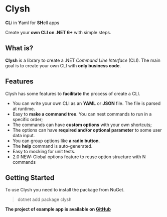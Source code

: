 # Clysh

**CL**i in **Y**aml for **SH**ell apps

Create your **own CLI on .NET 6+** with simple steps.

## What is?

**Clysh** is a library to create a .NET _Command Line Interface_ (CLI). The main goal is to create your own CLI with **only business code**.

## Features

Clysh has some features to **facilitate** the process of create a CLI.

- You can write your own CLI as an **YAML** or **JSON** file. The file is parsed at runtime.
- Easy to **make a command tree**. You can nest commands to run in a specific order;
- The commands can have **custom options** with your own shortcuts;
- The options can have **required and/or optional parameter** to some user data input.
- You can group options like **a radio button**.
- The **help** command is auto-generated.
- Easy to mocking for unit tests.
- 2.0 NEW: Global options feature to reuse option structure with N commands

## Getting Started

To use Clysh you need to install the package from NuGet.

> dotnet add package clysh

**The project of example app is available on [GitHub](https://github.com/alluiz/clysh/tree/master/Samples/Clysh.Sample)**